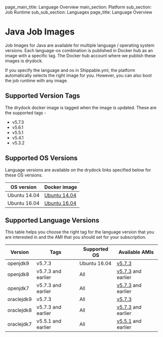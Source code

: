 page_main_title: Language Overview
main_section: Platform
sub_section: Job Runtime
sub_sub_section: Languages
page_title: Language Overview

# Java Job Images

Job Images for Java are available for multiple language / operating system versions. Each language-os combination
is published in Docker hub as an image with a specific tag. The Docker hub account where we publish these images is drydock.

If you specify the language and os in Shippable.yml, the platform automatically selects the right image for you. However,
you can also boot the job runtime with any image.

## Supported Version Tags
The drydock docker image is tagged when the image is updated. These are the supported tags -

* v5.7.3                
* v5.6.1                
* v5.5.1                
* v5.4.1                
* v5.3.2                

## Supported OS Versions
Language versions are available on the drydock links specified below for these OS versions.

|OS version| Docker image |
|--------------------|-----------------------|
|Ubuntu 14.04|[Ubuntu 14.04](https://hub.docker.com/r/drydock/u14javall)|
|Ubuntu 16.04|[Ubuntu 16.04](https://hub.docker.com/r/drydock/u16javall)|

## Supported Language Versions
This table helps you choose the right tag for the language version that you are interested in and the
AMI that you should set for your subscription.

| Version  |  Tags    | Supported OS| Available AMIs|  
|----------|---------|-----------|---------------------|
|openjdk9  |   v5.7.3    | Ubuntu 16.04 | [v5.7.3](/platform/machine-image-v573)   |
|openjdk8  |   v5.7.3 and earlier  |  All | [v5.7.3](/platform/machine-image-v573) and earlier  |
|openjdk7  |   v5.7.3 and earlier  |  All | [v5.7.3](/platform/machine-image-v573) and earlier  |
|oraclejdk9      |   v5.7.3    | All | [v5.7.3](/platform/machine-image-v573)   |
|oraclejdk8      |   v5.7.3 and earlier  |  All | [v5.7.3](/platform/machine-image-v573) and earlier  |
|oraclejdk7      |   v5.5.1 and earlier  |  All | [v5.5.1](/platform/machine-image-v551) and earlier  |  
